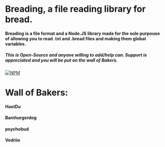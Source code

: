 # Breading, a file reading library for bread.
#### Breading is a file format and a Node.JS library made for the sole purpouse of allowing you to read .txt and .bread files and making them global variables.
##### This is Open-Source and anyone willing to add/help can. Support is appreciated and you will be put on the wall of Bakers.

[![NPM](https://img.shields.io/badge/NPM-%23CB3837.svg?style=plastic&logo=npm&logoColor=white])](https://www.npmjs.com/package/breading)

# Wall of Bakers:
#### HastDu
#### Bamhurgerdog
#### psychobud
#### Vedriio
